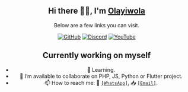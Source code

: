 <div align=center>

## Hi there 👋🏽, I'm [Olayiwola](https://github.com/Olayiwolaaa)

Below are a few links you can visit.

[![GitHub](https://img.shields.io/badge/GitHub-Olayiwolaaa-blue)](https://github.com/Olayiwolaaa)
[![Discord](https://img.shields.io/badge/Discord-layiwolaaa-7289DA)](https://discordapp.com/users/layiwolaaa)
[![YouTube](https://img.shields.io/badge/YouTube-MKYG-red)](https://www.youtube.com/channel/UCHUWoP8X6wd8GEAK9Qhirxg)

## Currently working on myself
- 🌱 Learning.
- 👯 I’m available to collaborate on PHP, JS, Python or Flutter project.
- 📫 How to reach me: 💬 <a href="https//:wa.me/+2347084419791" target="_blank">`[WhatsApp]`</a>,  📥 <a href="mailto:muizzkara91@gmail.com" target="_blank">`[Email]`</a>.
